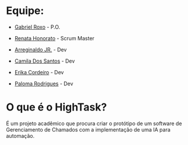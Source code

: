 # Equipe:
- [Gabriel Roxo](https://github.com/Kanekovisks/) - P.O.

- [Renata Honorato](https://github.com/reh2212) - Scrum Master

- [Arreginaldo JR.](https://github.com/arreginaldo) - Dev

- [Camila Dos Santos](https://github.com/camilape-dev) - Dev

- [Erika Cordeiro](https://github.com/apserika) - Dev

- [Paloma Rodrigues]() - Dev

# O que é o HighTask?
É um projeto acadêmico que procura criar o protótipo de um software de Gerenciamento de Chamados com a implementação de uma IA para automação.
